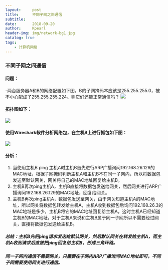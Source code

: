 ```yaml
---
layout:     post
title:      不同子网之间通信
subtitle:   
date:       2018-09-20
author:     Kpearl
header-img: img/network-bg1.jpg
catalog: true
tags:
    - 计算机网络
---
```


### 不同子网之间通信
#### 问题：
-两台服务器A和B的网络配置如下图，B的子网掩码本应该是255.255.255.0，被不小心配成了255.255.255.224。则它们还能正常通信吗？
![](https://kpearl.cn/img/posts-img/2018092001/1.png)
#### 拓扑图如下：
![](https://kpearl.cn/img/posts-img/2018092001/2.png)
#### 使用Wireshark软件分析网络包，在主机B上进行抓包如下图：
![](https://kpearl.cn/img/posts-img/2018092001/3.png)
#### 分析：
1. 当使用主机B ping 主机A时主机B首先进行ARP广播询问192.168.26.129的MAC地址，根据子网掩码判断主机A和主机B不在同一子网内，所以将数据包发送至默认网关，网关将自己的MAC地址回复给主机B。
2. 主机B再次ping主机A，主机B直接将数据包发送给网关，然后网关进行ARP广播询问192.168.26.129的MAC地址，回复给网关。
3. 主机B再次ping主机A，数据包发送至网关，由于网关知道主机A的MAC地址，所以网关将数据包转发给主机A，主机A收到数据包后询问192.168.26.3的MAC地址是多少，主机B将它的MAC地址回复给主机A，这时主机A已经知道主机B的MAC地址，对于主机A来说和主机B属于同一子网所以不需要经过网关，直接将数据包发送给主机B。

##### 总结：主机B先把ping请求发送给默认网关，然后默认网关在转发给主机A，而主机A收到请求后直接把ping回复给主机B，形成三角环路。
##### 同一子网内通信不需要网关，只需要在子网内ARP广播询问MAC地址即可，不同子网需要使用网关进行通信。
